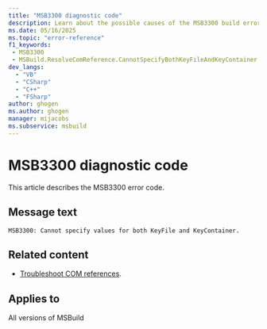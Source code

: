 ```yaml
---
title: "MSB3300 diagnostic code"
description: Learn about the possible causes of the MSB3300 build error, and get troubleshooting tips.
ms.date: 05/16/2025
ms.topic: "error-reference"
f1_keywords:
 - MSB3300
 - MSBuild.ResolveComReference.CannotSpecifyBothKeyFileAndKeyContainer
dev_langs:
  - "VB"
  - "CSharp"
  - "C++"
  - "FSharp"
author: ghogen
ms.author: ghogen
manager: mijacobs
ms.subservice: msbuild
---
```


# MSB3300 diagnostic code

<!-- :::ErrorDefinitionDescription::: -->
<!-- :::editable-content name="introDescription"::: -->
This article describes the MSB3300 error code.
<!-- :::editable-content-end::: -->

## Message text

<!-- :::editable-content name="messageText"::: -->
`MSB3300: Cannot specify values for both KeyFile and KeyContainer.`
<!-- :::editable-content-end::: -->
<!-- MSB3300: Cannot specify values for both KeyFile and KeyContainer. -->

<!-- :::editable-content name="postOutputDescription"::: -->
<!--
{StrBegin="MSB3300: "}
-->
## Related content

- [Troubleshoot COM references](../troubleshoot-com-references.md).
<!-- :::editable-content-end::: -->
<!-- :::ErrorDefinitionDescription-end::: -->

## Applies to

All versions of MSBuild

